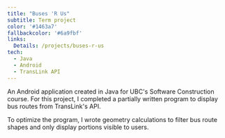 ```yaml
---
title: "Buses 'R Us"
subtitle: Term project
color: '#1463a7'
fallbackcolor: '#6a9fbf'
links:
  Details: /projects/buses-r-us
tech:
  - Java
  - Android
  - TransLink API
---
```

An Android application created in Java for UBC's Software Construction course.
For this project, I completed a partially written program to display bus routes
from TransLink's API.

To optimize the program, I wrote geometry calculations to filter bus route
shapes and only display portions visible to users.

